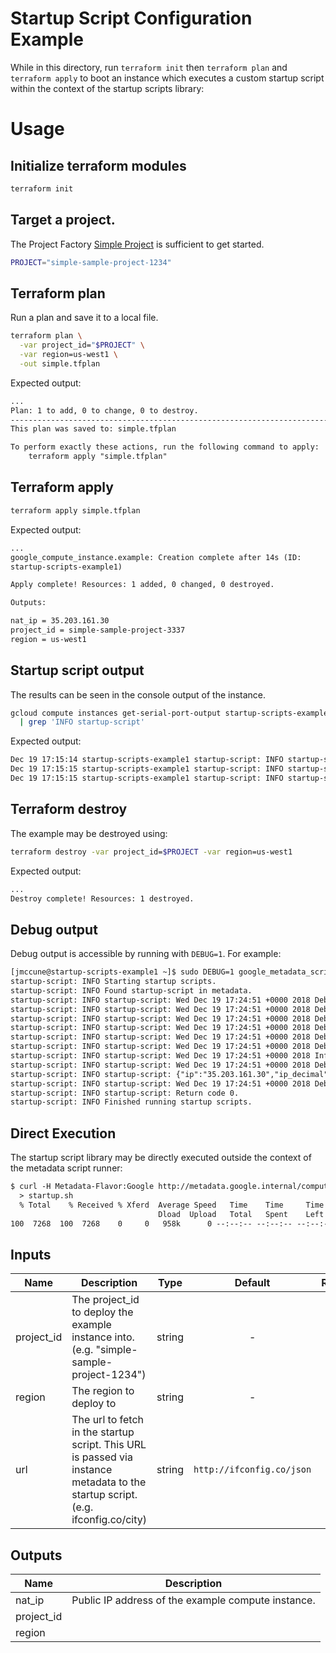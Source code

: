 # Startup Script Configuration Example

While in this directory, run `terraform init` then `terraform plan` and
`terraform apply` to boot an instance which executes a custom startup script
within the context of the startup scripts library:

# Usage

## Initialize terraform modules

```bash
terraform init
```

## Target a project.

The Project Factory [Simple Project][simple-project] is sufficient to get
started.

```bash
PROJECT="simple-sample-project-1234"
```

## Terraform plan

Run a plan and save it to a local file.

```bash
terraform plan \
  -var project_id="$PROJECT" \
  -var region=us-west1 \
  -out simple.tfplan
```

Expected output:

```txt
...
Plan: 1 to add, 0 to change, 0 to destroy.
------------------------------------------------------------------------
This plan was saved to: simple.tfplan

To perform exactly these actions, run the following command to apply:
    terraform apply "simple.tfplan"
```

## Terraform apply

```bash
terraform apply simple.tfplan
```

Expected output:

```txt
...
google_compute_instance.example: Creation complete after 14s (ID:
startup-scripts-example1)

Apply complete! Resources: 1 added, 0 changed, 0 destroyed.

Outputs:

nat_ip = 35.203.161.30
project_id = simple-sample-project-3337
region = us-west1
```

## Startup script output

The results can be seen in the console output of the instance.

```bash
gcloud compute instances get-serial-port-output startup-scripts-example1 \
  | grep 'INFO startup-script'
```

Expected output:

```txt
Dec 19 17:15:14 startup-scripts-example1 startup-script: INFO startup-script: Wed Dec 19 17:15:14 +0000 2018 Info [3102]: Fetching http://ifconfig.co/json
Dec 19 17:15:15 startup-scripts-example1 startup-script: INFO startup-script: {"ip":"35.203.161.30","ip_decimal":600547614,"country":"United States","country_eu":false,"country_iso":"US","city":"Mountain View","hostname":"30.161.203.35.bc.googleusercontent.com","latitude":37.4056,"longitude":-122.0775}
Dec 19 17:15:15 startup-scripts-example1 startup-script: INFO startup-script: Return code 0.
```

## Terraform destroy

The example may be destroyed using:

```bash
terraform destroy -var project_id=$PROJECT -var region=us-west1
```

Expected output:

```txt
...
Destroy complete! Resources: 1 destroyed.
```

## Debug output

Debug output is accessible by running with `DEBUG=1`.  For example:

```txt
[jmccune@startup-scripts-example1 ~]$ sudo DEBUG=1 google_metadata_script_runner --script-type startup --debug
startup-script: INFO Starting startup scripts.
startup-script: INFO Found startup-script in metadata.
startup-script: INFO startup-script: Wed Dec 19 17:24:51 +0000 2018 Debug [3261]: init_startup_stdlib(): startup-script-stdlib.sh initialized and ready
startup-script: INFO startup-script: Wed Dec 19 17:24:51 +0000 2018 Debug [3261]: Loaded startup-script-stdlib as an executable.
startup-script: INFO startup-script: Wed Dec 19 17:24:51 +0000 2018 Debug [3261]: Getting metadata resource url=http://metadata.google.internal/computeMetadata/v1/instance/attributes/startup-script-custom
startup-script: INFO startup-script: Wed Dec 19 17:24:51 +0000 2018 Debug [3261]: BEGIN: stdlib::cmd() command=[curl --location --silent --connect-timeout 1 --fail --output /tmp/tmp.RXaYMWqc4J/tmp.z8YQ4lvsW3 -H Metadata-Flavor: Google http://metadata.google.internal/computeMetadata/v1/instance/attributes/startup-script-custom]
startup-script: INFO startup-script: Wed Dec 19 17:24:51 +0000 2018 Debug [3261]: END: stdlib::cmd() command=[curl --location --silent --connect-timeout 1 --fail --output /tmp/tmp.RXaYMWqc4J/tmp.z8YQ4lvsW3 -H Metadata-Flavor: Google http://metadata.google.internal/computeMetadata/v1/instance/attributes/startup-script-custom] exit_code=0
startup-script: INFO startup-script: Wed Dec 19 17:24:51 +0000 2018 Debug [3261]: === BEGIN instance/attributes/startup-script-custom ===
startup-script: INFO startup-script: Wed Dec 19 17:24:51 +0000 2018 Info [3261]: Fetching http://ifconfig.co/json
startup-script: INFO startup-script: Wed Dec 19 17:24:51 +0000 2018 Debug [3261]: BEGIN: stdlib::cmd() command=[curl --silent http://ifconfig.co/json]
startup-script: INFO startup-script: {"ip":"35.203.161.30","ip_decimal":600547614,"country":"United States","country_eu":false,"country_iso":"US","city":"Mountain View","hostname":"30.161.203.35.bc.googleusercontent.com","latitude":37.4056,"longitude":-122.0775}Wed Dec 19 17:24:51 +0000 2018 Debug [3261]: END: stdlib::cmd() command=[curl --silent http://ifconfig.co/json] exit_code=0
startup-script: INFO startup-script: Wed Dec 19 17:24:51 +0000 2018 Debug [3261]: === END instance/attributes/startup-script-custom ===
startup-script: INFO startup-script: Return code 0.
startup-script: INFO Finished running startup scripts.
```

## Direct Execution

The startup script library may be directly executed outside the context of the
metadata script runner:

```txt
$ curl -H Metadata-Flavor:Google http://metadata.google.internal/computeMetadata/v1/instance/attributes/startup-script \
  > startup.sh
  % Total    % Received % Xferd  Average Speed   Time    Time     Time  Current
                                 Dload  Upload   Total   Spent    Left  Speed
100  7268  100  7268    0     0   958k      0 --:--:-- --:--:-- --:--:-- 1013k
```

[^]: (autogen_docs_start)


## Inputs

| Name | Description | Type | Default | Required |
|------|-------------|:----:|:-----:|:-----:|
| project_id | The project_id to deploy the example instance into.  (e.g. "simple-sample-project-1234") | string | - | yes |
| region | The region to deploy to | string | - | yes |
| url | The url to fetch in the startup script.  This URL is passed via instance metadata to the startup script.  (e.g. ifconfig.co/city) | string | `http://ifconfig.co/json` | no |

## Outputs

| Name | Description |
|------|-------------|
| nat_ip | Public IP address of the example compute instance. |
| project_id |  |
| region |  |

[^]: (autogen_docs_end)

[simple-project]: https://github.com/terraform-google-modules/terraform-google-project-factory/tree/master/examples/simple_project